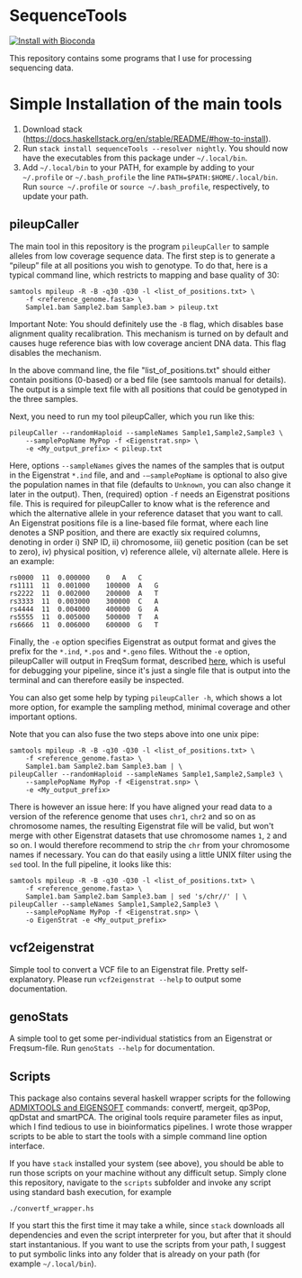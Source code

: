 # SequenceTools

[![Install with Bioconda](https://anaconda.org/bioconda/sequencetools/badges/installer/conda.svg)](https://anaconda.org/bioconda/sequencetools)

This repository contains some programs that I use for processing sequencing data.

# Simple Installation of the main tools

1. Download stack (https://docs.haskellstack.org/en/stable/README/#how-to-install<Paste>).
2. Run `stack install sequenceTools --resolver nightly`. You should now have the executables from this package under `~/.local/bin`.
3. Add `~/.local/bin` to your PATH, for example by adding to your `~/.profile` or `~/.bash_profile` the line `PATH=$PATH:$HOME/.local/bin`. Run `source ~/.profile` or `source ~/.bash_profile`, respectively, to update your path.

## pileupCaller

The main tool in this repository is the program `pileupCaller` to sample alleles from low coverage sequence data. The first step is to generate a “pileup” file at all positions you wish to genotype. To do that, here is a typical command line, which restricts to mapping and base quality of 30:

    samtools mpileup -R -B -q30 -Q30 -l <list_of_positions.txt> \
        -f <reference_genome.fasta> \
        Sample1.bam Sample2.bam Sample3.bam > pileup.txt

Important Note: You should definitely use the `-B` flag, which disables base alignment quality recalibration. This mechanism is turned on by default and causes huge reference bias with low coverage ancient DNA data. This flag disables the mechanism.

In the above command line, the file "list_of_positions.txt" should either contain positions (0-based) or a bed file (see samtools manual for details). The output is a simple text file with all positions that could be genotyped in the three samples.

Next, you need to run my tool pileupCaller, which you run like this:

    pileupCaller --randomHaploid --sampleNames Sample1,Sample2,Sample3 \
        --samplePopName MyPop -f <Eigenstrat.snp> \
        -e <My_output_prefix> < pileup.txt

Here, options `--sampleNames` gives the names of the samples that is output in the Eigenstrat `*.ind` file, and and `-–samplePopName` is optional to also give the population names in that file (defaults to `Unknown`, you can also change it later in the output). Then, (required) option `-f` needs an Eigenstrat positions file. This is required for pileupCaller to know what is the reference and which the alternative allele in your reference dataset that you want to call. An Eigenstrat positions file is a line-based file format, where each line denotes a SNP position, and there are exactly six required columns, denoting in order i) SNP ID, ii) chromosome, iii) genetic position (can be set to zero), iv) physical position, v) reference allele, vi) alternate allele. Here is an example:

    rs0000  11  0.000000    0   A   C
    rs1111  11  0.001000    100000  A   G
    rs2222  11  0.002000    200000  A   T
    rs3333  11  0.003000    300000  C   A
    rs4444  11  0.004000    400000  G   A
    rs5555  11  0.005000    500000  T   A
    rs6666  11  0.006000    600000  G   T

Finally, the `-e` option specifies Eigenstrat as output format and gives the prefix for the `*.ind`, `*.pos` and `*.geno` files. Without the `-e` option, pileupCaller will output in FreqSum format,  described [here](https://rarecoal-docs.readthedocs.io/en/latest/rarecoal-tools.html#vcf2freqsum), which is useful for debugging your pipeline, since it's just a single file that is output into the terminal and can therefore easily be inspected.

You can also get some help by typing `pileupCaller -h`, which shows a lot more option, for example the sampling method, minimal coverage and other important options.

Note that you can also fuse the two steps above into one unix pipe:

    samtools mpileup -R -B -q30 -Q30 -l <list_of_positions.txt> \
        -f <reference_genome.fasta> \
        Sample1.bam Sample2.bam Sample3.bam | \
    pileupCaller --randomHaploid --sampleNames Sample1,Sample2,Sample3 \
        --samplePopName MyPop -f <Eigenstrat.snp> \
        -e <My_output_prefix>

There is however an issue here: If you have aligned your read data to a version of the reference genome that uses `chr1`, `chr2` and so on as chromosome names, the resulting Eigenstrat file will be valid, but won't merge with other Eigenstrat datasets that use chromosome names `1`, `2` and so on. I would therefore recommend to strip the `chr` from your chromosome names if necessary. You can do that easily using a little UNIX filter using the `sed` tool. In the full pipeline, it looks like this:

    samtools mpileup -R -B -q30 -Q30 -l <list_of_positions.txt> \
        -f <reference_genome.fasta> \
        Sample1.bam Sample2.bam Sample3.bam | sed 's/chr//' | \
    pileupCaller --sampleNames Sample1,Sample2,Sample3 \
        --samplePopName MyPop -f <Eigenstrat.snp> \
        -o EigenStrat -e <My_output_prefix>

## vcf2eigenstrat

Simple tool to convert a VCF file to an Eigenstrat file. Pretty self-explanatory. Please run `vcf2eigenstrat --help` to output some documentation.

## genoStats

A simple tool to get some per-individual statistics from an Eigenstrat or Freqsum-file. Run `genoStats --help` for documentation.

## Scripts
This package also contains several haskell wrapper scripts for the following [ADMIXTOOLS and EIGENSOFT](https://reich.hms.harvard.edu/software) commands: convertf, mergeit, qp3Pop, qpDstat and smartPCA. The original tools require parameter files as input, which I find tedious to use in bioinformatics pipelines. I wrote those wrapper scripts to be able to start the tools with a simple command line option interface.

If you have `stack` installed your system (see above), you should be able to run those scripts on your machine without any difficult setup. Simply clone this repository, navigate to the `scripts` subfolder and invoke any script using standard bash execution, for example

    ./convertf_wrapper.hs

If you start this the first time it may take a while, since `stack` downloads all dependencies and even the script interpreter for you, but after that it should start instantanious. If you want to use the scripts from your path, I suggest to put symbolic links into any folder that is already on your path (for example `~/.local/bin`).
